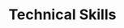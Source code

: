 ---
# An instance of the Featurette widget.
# Documentation: https://wowchemy.com/docs/page-builder/
widget: featurette

# This file represents a page section.
headless: true

# Order that this section appears on the page.
weight: 30

title: Technical Skills
subtitle:

# Showcase personal skills or business features.
# - Add/remove as many `feature` blocks below as you like.
# - For available icons, see: https://wowchemy.com/docs/page-builder/#icons
feature:
- description: "Proficient User"
  icon: r-project
  icon_pack: fab
  name: R
- description: "Expert User"
  icon: file-spreadsheet
  icon_pack: fab
  name: Excel
- description: "Advanced User"
  icon: database
  icon_pack: fab
  name: SQL & NoSQL
- description: "Specialist user"
  icon: cloud-arrow-up
  icon_pack: fab
  name: Cloud Computing
- description: "Competent User"
  icon: Python
  icon_pack: fab
  name: Python
- description: "Expert User"
  icon: presentation-screen
  icon_pack: fab
  name: PowerBI
- icon: excel
icon_pack: custom
name: Surfing
description: "90%"

# Uncomment to use emoji icons.
#- icon: ":smile:"
#  icon_pack: "emoji"
#  name: "Emojiness"
#  description: "100%"  

# Uncomment to use custom SVG icons.
# Place your custom SVG icon in `assets/media/icons/`.
# Reference the SVG icon name (without `.svg` extension) in the `icon` field.
# For example, reference `assets/media/icons/xyz.svg` as `icon: 'xyz'`
---